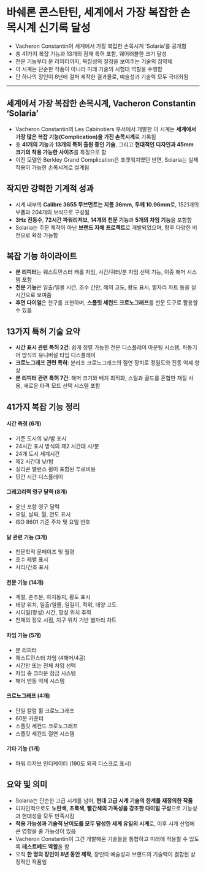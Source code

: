 # 바쉐론 콘스탄틴, 세계에서 가장 복잡한 손목시계 신기록 달성


* Vacheron Constantin이 세계에서 가장 복잡한 손목시계 ‘Solaria’를 공개함
* 총 41가지 복잡 기능과 13개의 잠재 특허 포함, 웨어러블한 크기 달성
* 천문 기능부터 분 리피터까지, 복잡성의 절정을 보여주는 기술의 집약체
* 이 시계는 단순한 작품이 아니라 미래 기술의 시험대 역할을 수행함
* 단 하나의 장인이 8년에 걸쳐 제작한 결과물로, 예술성과 기술력 모두 극대화됨

---

세계에서 가장 복잡한 손목시계, Vacheron Constantin ‘Solaria’
-----------------------------------------------

* Vacheron Constantin의 Les Cabinotiers 부서에서 개발한 이 시계는 **세계에서 가장 많은 복잡 기능(Complication)을 가진 손목시계**로 기록됨
* 총 **41개의 기능**과 **13개의 특허 출원 중인 기술**, 그리고 **현대적인 디자인과 45mm 크기의 착용 가능한 사이즈**를 특징으로 함
* 이전 모델인 Berkley Grand Complication은 포켓워치였던 반면, Solaria는 실제 착용이 가능한 손목시계로 설계됨

작지만 강력한 기계적 성과
--------------

* 시계 내부의 **Calibre 3655 무브먼트는 지름 36mm, 두께 10.96mm**로, 1521개의 부품과 204개의 보석으로 구성됨
* **3Hz 진동수**, **72시간 파워리저브**, **14개의 천문 기능**과 **5개의 차임 기능**을 포함함
* Solaria는 주문 제작이 아닌 **브랜드 자체 프로젝트**로 개발되었으며, 향후 다양한 버전으로 확장 가능함

복잡 기능 하이라이트
-----------

* **분 리피터**는 웨스트민스터 캐롤 차임, 시간/쿼터/분 차임 선택 기능, 이중 해머 시스템 포함
* **천문 기능**은 일출/일몰 시간, 조수 간만, 해의 고도, 황도 표시, 별자리 차트 등을 실시간으로 보여줌
* **후면 다이얼**은 천구를 표현하며, **스플릿 세컨드 크로노그래프**를 천문 도구로 활용할 수 있음

13가지 특허 기술 요약
-------------

* **시간 표시 관련 특허 2건**: 쉽게 정렬 가능한 천문 디스플레이 마운팅 시스템, 차동기어 방식의 유니버설 타임 디스플레이
* **크로노그래프 관련 특허**: 분리초 크로노그래프의 절연 장치로 정밀도와 진동 억제 향상
* **분 리피터 관련 특허 7건**: 해머 크기와 배치 최적화, 스틸과 골드를 혼합한 재질 사용, 새로운 타격 모드 선택 시스템 포함

41가지 복잡 기능 정리
-------------

#### 시간 측정 (6개)

* 기준 도시의 낮/밤 표시
* 24시간 표시 방식의 제2 시간대 시/분
* 24개 도시 세계시간
* 제2 시간대 낮/밤
* 실리콘 밸런스 휠이 포함된 투르비용
* 민간 시간 디스플레이

#### 그레고리력 영구 달력 (8개)

* 윤년 포함 영구 달력
* 요일, 날짜, 월, 연도 표시
* ISO 8601 기준 주차 및 요일 번호

#### 달 관련 기능 (3개)

* 천문학적 문페이즈 및 월령
* 조수 레벨 표시
* 사리/간조 표시

#### 천문 기능 (14개)

* 계절, 춘추분, 하지동지, 황도 표시
* 태양 위치, 일출/일몰, 일길이, 적위, 태양 고도
* 시디얼(항성) 시간, 항성 위치 추적
* 천체의 정오 시점, 지구 위치 기반 별자리 차트

#### 차임 기능 (5개)

* 분 리피터
* 웨스트민스터 차임 (4해머/4공)
* 시간만 또는 전체 차임 선택
* 차임 중 크라운 잠금 시스템
* 해머 반동 억제 시스템

#### 크로노그래프 (4개)

* 단일 칼럼 휠 크로노그래프
* 60분 카운터
* 스플릿 세컨드 크로노그래프
* 스플릿 세컨드 절연 시스템

#### 기타 기능 (1개)

* 파워 리저브 인디케이터 (190도 외곽 디스크로 표시)

요약 및 의미
-------

* Solaria는 단순한 고급 시계를 넘어, **현대 고급 시계 기술의 한계를 재정의한 작품**
* 디자인적으로도 **노란색, 초록색, 빨간색의 가독성을 강조한 다이얼 구성**으로 기능성과 현대성을 모두 만족시킴
* **착용 가능성과 기술적 난이도를 모두 달성한 세계 유일의 시계**로, 이후 시계 산업에 큰 영향을 줄 가능성이 있음
* Vacheron Constantin이 그간 개발해온 기술들을 통합하고 미래에 적용할 수 있도록 **테스트베드 역할**을 함
* 오직 **한 명의 장인이 8년 동안 제작**, 장인의 예술성과 브랜드의 기술력이 결합된 상징적인 작품임
